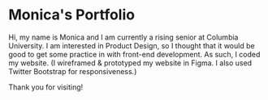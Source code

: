 # Monica's Portfolio

Hi, my name is Monica and I am currently a rising senior at Columbia University.
I am interested in Product Design, so I thought that it would be good to get some practice in with front-end development.
As such, I coded my website. (I wireframed & prototyped my website in Figma. I also used
Twitter Bootstrap for responsiveness.)

Thank you for visiting!

